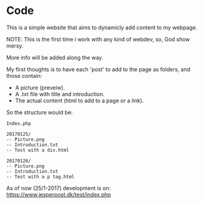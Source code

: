 # Code
This is a simple website that aims to dynamicly add content to my webpage.

NOTE: This is the first time i work with any kind of webdev, so, God show mersy.

More info will be added along the way.

My first thoughts is to have each 'post' to add to the page as folders, and those contain:
  * A picture (preveiw).
  * A .txt file with title and introduction.
  * The actual content (html to add to a page or a link).

So the structure would be:
```
Index.php

20170125/
-- Picture.png
-- Introduction.txt
-- Test with a div.html

20170126/
-- Picture.png
-- Introduction.txt
-- Test with a p tag.html
```

As of now (25/1-2017) development is on: https://www.jesperpost.dk/test/index.php
